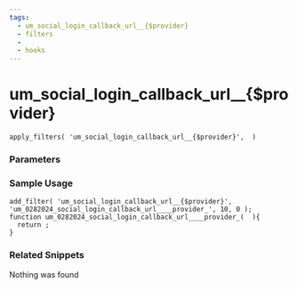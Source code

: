 ```yaml
---
tags: 
  - um_social_login_callback_url__{$provider}
  - filters
  - 
  - hooks
---
```

# um\_social\_login\_callback\_url\_\_{$provider}

``` php:no-line-numbers
apply_filters( 'um_social_login_callback_url__{$provider}',  )
```
<div class='hook-sep'></div>

### Parameters

<div class='hook-sep'></div>



### Sample Usage

``` php:no-line-numbers
add_filter( 'um_social_login_callback_url__{$provider}', 'um_0282024_social_login_callback_url____provider_', 10, 0 );
function um_0282024_social_login_callback_url____provider_(  ){
  return ;
}
```
<div class='hook-sep'></div>



### Related Snippets

Nothing was found


